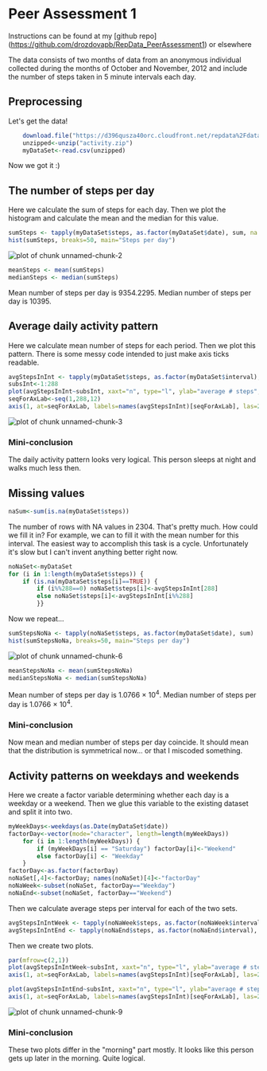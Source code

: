 # Peer Assessment 1

Instructions can be found at my [github repo]
(https://github.com/drozdovapb/RepData_PeerAssessment1)
or elsewhere

The data consists of two months of data from an anonymous individual collected during the months of October and November, 2012 and include the number of steps taken in 5 minute intervals each day.

## Preprocessing
Let's get the data!

```r
    download.file("https://d396qusza40orc.cloudfront.net/repdata%2Fdata%2Factivity.zip", destfile="activity.zip", method="curl")
    unzipped<-unzip("activity.zip")
    myDataSet<-read.csv(unzipped)
```
Now we got it :)

## The number of steps per day
Here we calculate the sum of steps for each day. Then we plot the histogram and calculate the mean and the median for this value.


```r
sumSteps <- tapply(myDataSet$steps, as.factor(myDataSet$date), sum, na.rm=TRUE)
hist(sumSteps, breaks=50, main="Steps per day")
```

![plot of chunk unnamed-chunk-2](figure/unnamed-chunk-2.png) 

```r
meanSteps <- mean(sumSteps)
medianSteps <- median(sumSteps)
```
Mean number of steps per day is 9354.2295.
Median number of steps per day is 10395.

## Average daily activity pattern
Here we calculate mean number of steps for each period. Then we plot this pattern. There is some messy code intended to just make axis ticks readable.


```r
avgStepsInInt <- tapply(myDataSet$steps, as.factor(myDataSet$interval), mean, na.rm=TRUE)
subsInt<-1:288
plot(avgStepsInInt~subsInt, xaxt="n", type="l", ylab="average # steps", xlab="interval")
seqForAxLab<-seq(1,288,12)
axis(1, at=seqForAxLab, labels=names(avgStepsInInt)[seqForAxLab], las=2)
```

![plot of chunk unnamed-chunk-3](figure/unnamed-chunk-3.png) 
### Mini-conclusion
The daily activity pattern looks very logical. This person sleeps at night and walks much less then.

## Missing values

```r
naSum<-sum(is.na(myDataSet$steps))
```

The number of rows with NA values in 2304. That's pretty much.
How could we fill it in? For example, we can to fill it with the mean number for this interval. The easiest way to accomplish this task is a cycle. Unfortunately it's slow but I can't invent anything better right now.


```r
noNaSet<-myDataSet
for (i in 1:length(myDataSet$steps)) {
    if (is.na(myDataSet$steps[i]==TRUE)) {
        if (i%%288==0) noNaSet$steps[i]<-avgStepsInInt[288]
        else noNaSet$steps[i]<-avgStepsInInt[i%%288]
        }}
```

Now we repeat...


```r
sumStepsNoNa <- tapply(noNaSet$steps, as.factor(myDataSet$date), sum)
hist(sumStepsNoNa, breaks=50, main="Steps per day")
```

![plot of chunk unnamed-chunk-6](figure/unnamed-chunk-6.png) 

```r
meanStepsNoNa <- mean(sumStepsNoNa)
medianStepsNoNa <- median(sumStepsNoNa)
```

Mean number of steps per day is 1.0766 &times; 10<sup>4</sup>.
Median number of steps per day is 1.0766 &times; 10<sup>4</sup>.

### Mini-conclusion
Now mean and median number of steps per day coincide. It should mean that the distribution is symmetrical now... or that I miscoded something.

## Activity patterns on weekdays and weekends

Here we create a factor variable determining whether each day is a weekday or a weekend. Then we glue this variable to the existing dataset and split it into two.

```r
myWeekDays<-weekdays(as.Date(myDataSet$date))
factorDay<-vector(mode="character", length=length(myWeekDays))
    for (i in 1:length(myWeekDays)) {
        if (myWeekDays[i] == "Saturday") factorDay[i]<-"Weekend"
        else factorDay[i] <- "Weekday"
    }
factorDay<-as.factor(factorDay)
noNaSet[,4]<-factorDay; names(noNaSet)[4]<-"factorDay"
noNaWeek<-subset(noNaSet, factorDay=="Weekday")
noNaEnd<-subset(noNaSet, factorDay=="Weekend")
```

Then we calculate average steps per interval for each of the two sets.

```r
avgStepsInIntWeek <- tapply(noNaWeek$steps, as.factor(noNaWeek$interval), mean)
avgStepsInIntEnd <- tapply(noNaEnd$steps, as.factor(noNaEnd$interval), mean)
```

Then we create two plots.


```r
par(mfrow=c(2,1))
plot(avgStepsInIntWeek~subsInt, xaxt="n", type="l", ylab="average # steps", xlab="interval", main="weekdays")
axis(1, at=seqForAxLab, labels=names(avgStepsInInt)[seqForAxLab], las=2)

plot(avgStepsInIntEnd~subsInt, xaxt="n", type="l", ylab="average # steps", xlab="interval", main="weekends")
axis(1, at=seqForAxLab, labels=names(avgStepsInInt)[seqForAxLab], las=2)
```

![plot of chunk unnamed-chunk-9](figure/unnamed-chunk-9.png) 

### Mini-conclusion
These two plots differ in the "morning" part mostly. It looks like this person gets up later in the morning. Quite logical.
